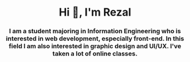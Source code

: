 <h1 align="center">Hi 👋, I'm Rezal</h1>
<h3 align="center">I am a student majoring in Information Engineering who is interested in web development, especially front-end. In this field I am also interested in graphic design and UI/UX. I've taken a lot of online classes.</h3>

